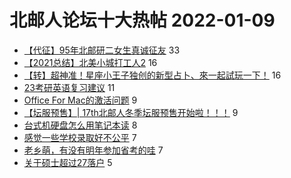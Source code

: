 # 北邮人论坛十大热帖 2022-01-09

- [【代征】95年北邮研二女生真诚征友](https://bbs.byr.cn/article/Friends/2014545) 33
- [【2021总结】北美小城打工人2](https://bbs.byr.cn/article/WorkLife/1180548) 16
- [【转】超神准！星座小王子独创的新型占卜、來一起試玩一下！](https://bbs.byr.cn/article/Constellations/326533) 16
- [23考研英语复习建议](https://bbs.byr.cn/article/AimGraduate/1213016) 11
- [Office For Mac的激活问题](https://bbs.byr.cn/article/Talking/6324755) 9
- [【坛服预售】| 17th北邮人冬季坛服预售开始啦！！！](https://bbs.byr.cn/article/Tshirt/90093) 9
- [台式机硬盘怎么用笔记本读](https://bbs.byr.cn/article/Picture/3310854) 8
- [感觉一些学校录取好不公平](https://bbs.byr.cn/article/GoAbroad/382117) 7
- [老乡萌，有没有明年参加省考的哇](https://bbs.byr.cn/article/Shanxi/211331) 7
- [关于硕士超过27落户](https://bbs.byr.cn/article/Job/2154221) 5


